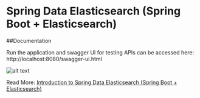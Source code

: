 # Spring Data Elasticsearch (Spring Boot + Elasticsearch)

##Documentation

Run the application and swagger UI for testing APIs can be accessed here: http://localhost:8080/swagger-ui.html

![alt text](https://techburps-4.s3.ap-south-1.amazonaws.com/tech-blog/springboot-elasticsearch-crud.png)

Read More: [Introduction to Spring Data Elasticsearch (Spring Boot + Elasticsearch)](https://www.codeburps.com/post/spring-data-elasticsearch)
